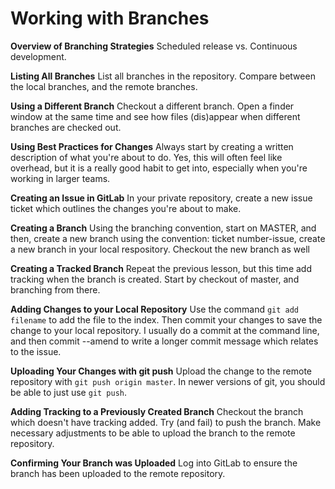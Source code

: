 # Working with Branches

**Overview of Branching Strategies**
Scheduled release vs. Continuous development.

**Listing All Branches**
List all branches in the repository. Compare between the local branches, and the remote branches.

**Using a Different Branch**
Checkout a different branch. Open a finder window at the same time and see how files (dis)appear when different branches are checked out.

**Using Best Practices for Changes**
Always start by creating a written description of what you're about to do. Yes, this will often feel like overhead, but it is a really good habit to get into, especially when you're working in larger teams.

**Creating an Issue in GitLab**
In your private repository, create a new issue ticket which outlines the changes you're about to make.

**Creating a Branch**
Using the branching convention, start on MASTER, and then, create a new branch using the convention: ticket number-issue, create a new branch in your local respository. Checkout the new branch as well

**Creating a Tracked Branch**
Repeat the previous lesson, but this time add tracking when the branch is created. Start by checkout of master, and branching from there.

**Adding Changes to your Local Repository**
Use the command `git add filename` to add the file to the index. Then commit your changes to save the change to your local repository. I usually do a commit at the command line, and then commit --amend to write a longer commit message which relates to the issue.

**Uploading Your Changes with git push**
Upload the change to the remote repository with `git push origin master`. In newer versions of git, you should be able to just use `git push`.

**Adding Tracking to a Previously Created Branch**
Checkout the branch which doesn't have tracking added. Try (and fail) to push the branch. Make necessary adjustments to be able to upload the branch to the remote repository.

**Confirming Your Branch was Uploaded**
Log into GitLab to ensure the branch has been uploaded to the remote repository.

